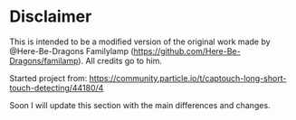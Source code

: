 # Disclaimer

This is intended to be a modified version of the original work made by @Here-Be-Dragons Familylamp (https://github.com/Here-Be-Dragons/familamp). All credits go to him. 

Started project from: https://community.particle.io/t/captouch-long-short-touch-detecting/44180/4

Soon I will update this section with the main differences and changes.
